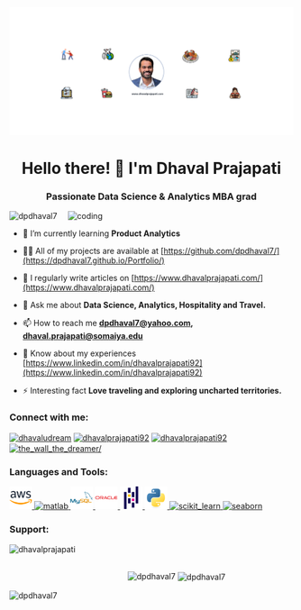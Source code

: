 ![logo](https://github.com/dpdhaval7/dpdhaval7/blob/main/Github%20banner2.png)
<h1 align="center">Hello there! 👋 I'm Dhaval Prajapati</h1>
<h3 align="center">Passionate Data Science & Analytics MBA grad</h3>

<img align="right" alt="coding" width="400" src="https://camo.githubusercontent.com/7de37139d0b4c1ce40865e799b446c0e963a3dd8fb68d239707237c40604fa3d/68747470733a2f2f63646e2e6472696262626c652e636f6d2f75736572732f3733303730332f73637265656e73686f74732f363538313234332f6176656e746f2e676966"> 

<p align="left"> <img src="https://komarev.com/ghpvc/?username=dpdhaval7&label=Profile%20views&color=0e75b6&style=flat" alt="dpdhaval7" /> </p>

- 🌱 I’m currently learning **Product Analytics**

- 👨‍💻 All of my projects are available at [https://github.com/dpdhaval7/](https://dpdhaval7.github.io/Portfolio/)

- 📝 I regularly write articles on [https://www.dhavalprajapati.com/](https://www.dhavalprajapati.com/)

- 💬 Ask me about **Data Science, Analytics, Hospitality and Travel.**

- 📫 How to reach me **dpdhaval7@yahoo.com, dhaval.prajapati@somaiya.edu**

- 📄 Know about my experiences [https://www.linkedin.com/in/dhavalprajapati92](https://www.linkedin.com/in/dhavalprajapati92)

- ⚡ Interesting fact **Love traveling and exploring uncharted territories.**

<h3 align="left">Connect with me:</h3>
<p align="left">
<a href="https://twitter.com/dhavaludream" target="blank"><img align="center" src="https://raw.githubusercontent.com/rahuldkjain/github-profile-readme-generator/master/src/images/icons/Social/twitter.svg" alt="dhavaludream" height="30" width="40" /></a>
<a href="https://linkedin.com/in/dhavalprajapati92" target="blank"><img align="center" src="https://raw.githubusercontent.com/rahuldkjain/github-profile-readme-generator/master/src/images/icons/Social/linked-in-alt.svg" alt="dhavalprajapati92" height="30" width="40" /></a>
<a href="https://kaggle.com/dhavalprajapati92" target="blank"><img align="center" src="https://raw.githubusercontent.com/rahuldkjain/github-profile-readme-generator/master/src/images/icons/Social/kaggle.svg" alt="dhavalprajapati92" height="30" width="40" /></a>
<a href="https://instagram.com/the_wall_the_dreamer/" target="blank"><img align="center" src="https://raw.githubusercontent.com/rahuldkjain/github-profile-readme-generator/master/src/images/icons/Social/instagram.svg" alt="the_wall_the_dreamer/" height="30" width="40" /></a>
</p>

<h3 align="left">Languages and Tools:</h3>
<p align="left"> <a href="https://aws.amazon.com" target="_blank" rel="noreferrer"> <img src="https://raw.githubusercontent.com/devicons/devicon/master/icons/amazonwebservices/amazonwebservices-original-wordmark.svg" alt="aws" width="40" height="40"/> </a> <a href="https://www.mathworks.com/" target="_blank" rel="noreferrer"> <img src="https://upload.wikimedia.org/wikipedia/commons/2/21/Matlab_Logo.png" alt="matlab" width="40" height="40"/> </a> <a href="https://www.mysql.com/" target="_blank" rel="noreferrer"> <img src="https://raw.githubusercontent.com/devicons/devicon/master/icons/mysql/mysql-original-wordmark.svg" alt="mysql" width="40" height="40"/> </a> <a href="https://www.oracle.com/" target="_blank" rel="noreferrer"> <img src="https://raw.githubusercontent.com/devicons/devicon/master/icons/oracle/oracle-original.svg" alt="oracle" width="40" height="40"/> </a> <a href="https://pandas.pydata.org/" target="_blank" rel="noreferrer"> <img src="https://raw.githubusercontent.com/devicons/devicon/2ae2a900d2f041da66e950e4d48052658d850630/icons/pandas/pandas-original.svg" alt="pandas" width="40" height="40"/> </a> <a href="https://www.python.org" target="_blank" rel="noreferrer"> <img src="https://raw.githubusercontent.com/devicons/devicon/master/icons/python/python-original.svg" alt="python" width="40" height="40"/> </a> <a href="https://scikit-learn.org/" target="_blank" rel="noreferrer"> <img src="https://upload.wikimedia.org/wikipedia/commons/0/05/Scikit_learn_logo_small.svg" alt="scikit_learn" width="40" height="40"/> </a> <a href="https://seaborn.pydata.org/" target="_blank" rel="noreferrer"> <img src="https://seaborn.pydata.org/_images/logo-mark-lightbg.svg" alt="seaborn" width="40" height="40"/> </a> </p>

<h3 align="left">Support:</h3>
<p><a href="https://www.buymeacoffee.com/dhavalprajapati"> <img align="left" src="https://cdn.buymeacoffee.com/buttons/v2/default-yellow.png" height="50" width="210" alt="dhavalprajapati" /></a></p><br><br>

<p><img align="left" src="https://github-readme-stats.vercel.app/api/top-langs?username=dpdhaval7&show_icons=true&locale=en&layout=compact" alt="dpdhaval7" /></p>

<p>&nbsp;<img align="center" src="https://github-readme-stats.vercel.app/api?username=dpdhaval7&show_icons=true&locale=en" alt="dpdhaval7" /></p>

<p><img align="center" src="https://github-readme-streak-stats.herokuapp.com/?user=dpdhaval7&" alt="dpdhaval7" /></p>
